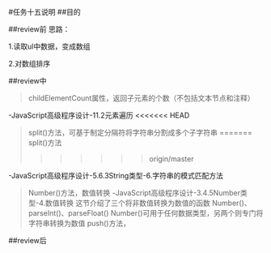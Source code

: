 ﻿#任务十五说明
##目的

##review前
思路： 

1.读取ul中数据，变成数组 

2.对数组排序

##review中
>childElementCount属性，返回子元素的个数（不包括文本节点和注释） 

-JavaScript高级程序设计-11.2元素遍历
<<<<<<< HEAD
>split()方法，可基于制定分隔符将字符串分割成多个子字符串 
=======
>split()方法 
>>>>>>> origin/master

-JavaScript高级程序设计-5.6.3String类型-6.字符串的模式匹配方法
>Number()方法，数值转换 
-JavaScript高级程序设计-3.4.5Number类型-4.数值转换 
这节介绍了三个将非数值转换为数值的函数 
Number()、parseInt()、parseFloat() 
Number()可用于任何数据类型，另两个则专门将字符串转换为数值 
>push()方法， 

##review后

